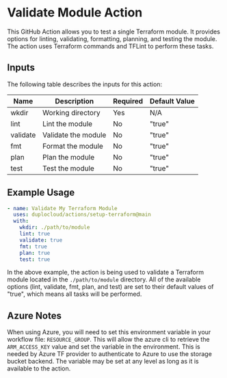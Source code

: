 # Validate Module Action

This GitHub Action allows you to test a single Terraform module. It provides options for linting, validating, formatting, planning, and testing the module. The action uses Terraform commands and TFLint to perform these tasks.

## Inputs

The following table describes the inputs for this action:

| Name | Description | Required | Default Value |
| ---- | ----------- | -------- | ------------- |
| wkdir | Working directory | Yes | N/A |
| lint | Lint the module | No | "true" |
| validate | Validate the module | No | "true" |
| fmt | Format the module | No | "true" |
| plan | Plan the module | No | "true" |
| test | Test the module | No | "true" |

## Example Usage

```yaml
- name: Validate My Terraform Module
  uses: duplocloud/actions/setup-terraform@main
  with:
    wkdir: ./path/to/module
    lint: true
    validate: true
    fmt: true
    plan: true
    test: true
```

In the above example, the action is being used to validate a Terraform module located in the `./path/to/module` directory. All of the available options (lint, validate, fmt, plan, and test) are set to their default values of "true", which means all tasks will be performed.

## Azure Notes  

When using Azure, you will need to set this environment variable in your workflow file: `RESOURCE_GROUP`. This will allow the azure cli to retrieve the `ARM_ACCESS_KEY` value and set the variable in the environment. This is needed by Azure TF provider to authenticate to Azure to use the storage bucket backend. The variable may be set at any level as long as it is available to the action. 

